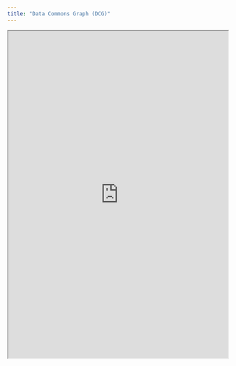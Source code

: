 ```yaml
---
title: "Data Commons Graph (DCG)"
---
```



<iframe height="750" width="100%" src="https://ewelton.github.io/ktest/wiki.html#Data%20Commons%20Graph%20(DCG)"></iframe>
